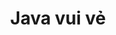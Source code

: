 ﻿---
layout: posts_by_category
categories: funny_java
title: Java vui vẻ
permalink: /category/funny_java
---